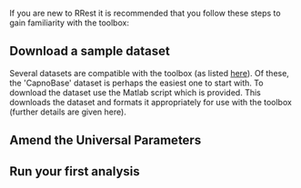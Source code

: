 If you are new to RRest it is recommended that you follow these steps to gain familiarity with the toolbox:

## Download a sample dataset
Several datasets are compatible with the toolbox (as listed [here](http://peterhcharlton.github.io/RRest/datasets.html)). Of these, the 'CapnoBase' dataset is perhaps the easiest one to start with. To download the dataset use the Matlab script which is provided. This downloads the dataset and formats it appropriately for use with the toolbox (further details are given here).

## Amend the Universal Parameters


## Run your first analysis